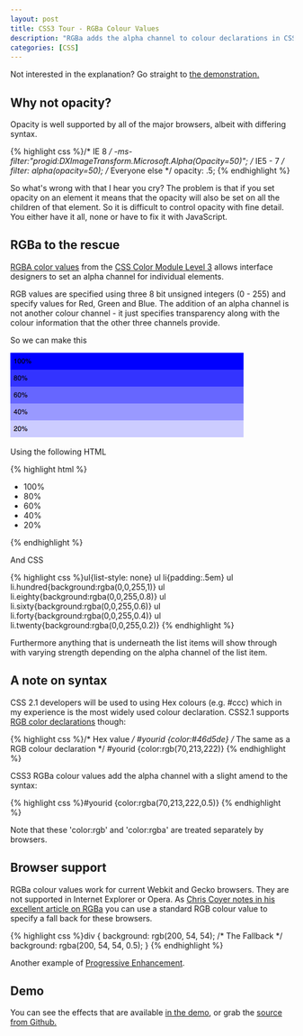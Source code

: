 ```yaml
--- 
layout: post
title: CSS3 Tour - RGBa Colour Values
description: "RGBa adds the alpha channel to colour declarations in CSS3. This is great news for designers who are now able to declare an alpha channel percentage on individual elements. "
categories: [CSS]
---
```

Not interested in the explanation? Go straight to [the demonstration.][1]

## Why not opacity?

Opacity is well supported by all of the major browsers, albeit with differing syntax.  

{% highlight css %}/* IE 8 */
-ms-filter:"progid:DXImageTransform.Microsoft.Alpha(Opacity=50)"; 
/* IE5 - 7 */
filter: alpha(opacity=50); 
/* Everyone else */
opacity: .5;
{% endhighlight %}

So what's wrong with that I hear you cry? The problem is that if you set opacity on an element it means that the opacity will also be set on all the children of that element. So it is difficult to control opacity with fine detail. You either have it all, none or have to fix it with JavaScript.

## RGBa to the rescue

[RGBA color values][2] from the [CSS Color Module Level 3][3] allows interface designers to set an alpha channel for individual elements. 

RGB values are specified using three 8 bit unsigned integers (0 - 255) and specify values for Red, Green and Blue. The addition of an alpha channel is not another colour channel - it just specifies transparency along with the colour information that the other three channels provide. 

So we can make this

![RGBa example][4] 

Using the following HTML 

{% highlight html %}<ul>
    <li class="hundred">100%</li>
    <li class="eighty">80%</li>
    <li class="sixty">60%</li>
    <li class="forty">40%</li>
    <li class="twenty">20%</li>
</ul>
{% endhighlight %}

And CSS 

{% highlight css %}ul{list-style: none}
ul li{padding:.5em}
ul li.hundred{background:rgba(0,0,255,1)}
ul li.eighty{background:rgba(0,0,255,0.8)}
ul li.sixty{background:rgba(0,0,255,0.6)}
ul li.forty{background:rgba(0,0,255,0.4)}
ul li.twenty{background:rgba(0,0,255,0.2)}
{% endhighlight %}

Furthermore anything that is underneath the list items will show through with varying strength depending on the alpha channel of the list item. 

## A note on syntax

CSS 2.1 developers will be used to using Hex colours (e.g. #ccc) which in my experience is the most widely used colour declaration. CSS2.1 supports [RGB color declarations][5] though:  

{% highlight css %}/* Hex value */
#yourid {color:#46d5de}
 /* The same as a RGB colour declaration */
#yourid {color:rgb(70,213,222)}
{% endhighlight %}

CSS3 RGBa colour values add the alpha channel with a slight amend to the syntax: 

{% highlight css %}#yourid {color:rgba(70,213,222,0.5)} {% endhighlight %}

Note that these 'color:rgb' and 'color:rgba' are treated separately by browsers.

## Browser support

RGBa colour values work for current Webkit and Gecko browsers. They are not supported in Internet Explorer or Opera. As [Chris Coyer notes in his excellent article on RGBa][6] you can use a standard RGB colour value to specify a fall back for these browsers.  

{% highlight css %}div {
   background: rgb(200, 54, 54); /* The Fallback */
   background: rgba(200, 54, 54, 0.5);
}
{% endhighlight %}

Another example of [Progressive Enhancement][7].

## Demo

You can see the effects that are available [in the demo][1], or grab the [source from Github.][8]

 [1]: http://shapeshed.com/examples/css3-rgba/
 [2]: http://www.w3.org/TR/css3-color/#rgba-color
 [3]: http://www.w3.org/TR/css3-color/
 [4]: /images/articles/rgba.png
 [5]: http://www.w3.org/TR/CSS21/syndata.html#color-units
 [6]: http://css-tricks.com/rgba-browser-support/
 [7]: http://en.wikipedia.org/wiki/Progressive_enhancement
 [8]: http://github.com/shapeshed/css3-rgba/tree/master
